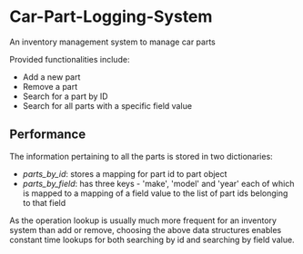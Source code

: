 # Car-Part-Logging-System
An inventory management system to manage car parts

Provided functionalities include:
* Add a new part
* Remove a part
* Search for a part by ID
* Search for all parts with a specific field value


## Performance 
The information pertaining to all the parts is stored in two dictionaries:
* _parts_by_id_: stores a mapping for part id to part object
* _parts_by_field_: has three keys - 'make', 'model' and 'year' each of which is mapped to a mapping of a field value to the list of part ids belonging to that field

As the operation lookup is usually much more frequent for an inventory system than add or remove, choosing the above data structures enables constant time lookups for both searching by id and searching by field value. 
